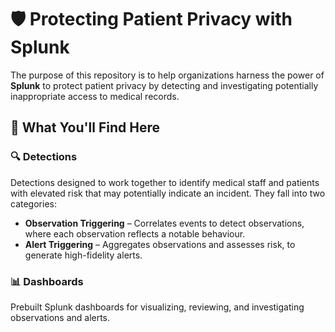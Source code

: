 # 🛡️ Protecting Patient Privacy with Splunk

The purpose of this repository is to help organizations harness the power of **Splunk** to protect patient privacy by detecting and investigating potentially inappropriate access to medical records.

## 📌 What You'll Find Here

### 🔍 Detections  
Detections designed to work together to identify medical staff and patients with elevated risk that may potentially indicate an incident. They fall into two categories:

- **Observation Triggering** – Correlates events to detect observations, where each observation reflects a notable behaviour.
- **Alert Triggering** – Aggregates observations and assesses risk, to generate high-fidelity alerts.

### 📊 Dashboards  
Prebuilt Splunk dashboards for visualizing, reviewing, and investigating observations and alerts.


